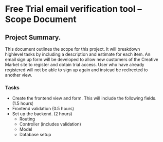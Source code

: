 # Free Trial email verification tool – Scope Document

## Project Summary.
This document outlines the scope for this project. It will breakdown highlevel tasks by including a description and estimate for each item.
An email sign up form will be developed to allow new customers of the Creative Market site to register and obtain trial access. User who have already registered will not be able to sign up again and instead be redirected to another view.

### Tasks
- Create the frontend view and form. This will include the following fields. (1.5 hours)
- Frontend validation (0.5 hours)
- Set up the backend. (2 hours)
    - Routing
    - Controller (includes validation)
    - Model
    - Database setup